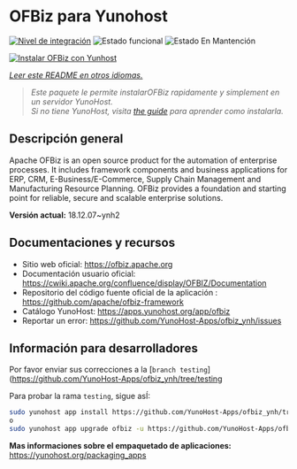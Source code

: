 <!--
Este archivo README esta generado automaticamente<https://github.com/YunoHost/apps/tree/master/tools/readme_generator>
No se debe editar a mano.
-->

# OFBiz para Yunohost

[![Nivel de integración](https://dash.yunohost.org/integration/ofbiz.svg)](https://dash.yunohost.org/appci/app/ofbiz) ![Estado funcional](https://ci-apps.yunohost.org/ci/badges/ofbiz.status.svg) ![Estado En Mantención](https://ci-apps.yunohost.org/ci/badges/ofbiz.maintain.svg)

[![Instalar OFBiz con Yunhost](https://install-app.yunohost.org/install-with-yunohost.svg)](https://install-app.yunohost.org/?app=ofbiz)

*[Leer este README en otros idiomas.](./ALL_README.md)*

> *Este paquete le permite instalarOFBiz rapidamente y simplement en un servidor YunoHost.*  
> *Si no tiene YunoHost, visita [the guide](https://yunohost.org/install) para aprender como instalarla.*

## Descripción general

Apache OFBiz is an open source product for the automation of enterprise processes. It includes framework components and business applications for ERP, CRM, E-Business/E-Commerce, Supply Chain Management and Manufacturing Resource Planning. OFBiz provides a foundation and starting point for reliable, secure and scalable enterprise solutions. 


**Versión actual:** 18.12.07~ynh2
## Documentaciones y recursos

- Sitio web oficial: <https://ofbiz.apache.org>
- Documentación usuario oficial: <https://cwiki.apache.org/confluence/display/OFBIZ/Documentation>
- Repositorio del código fuente oficial de la aplicación : <https://github.com/apache/ofbiz-framework>
- Catálogo YunoHost: <https://apps.yunohost.org/app/ofbiz>
- Reportar un error: <https://github.com/YunoHost-Apps/ofbiz_ynh/issues>

## Información para desarrolladores

Por favor enviar sus correcciones a la [`branch testing`](https://github.com/YunoHost-Apps/ofbiz_ynh/tree/testing

Para probar la rama `testing`, sigue asÍ:

```bash
sudo yunohost app install https://github.com/YunoHost-Apps/ofbiz_ynh/tree/testing --debug
o
sudo yunohost app upgrade ofbiz -u https://github.com/YunoHost-Apps/ofbiz_ynh/tree/testing --debug
```

**Mas informaciones sobre el empaquetado de aplicaciones:** <https://yunohost.org/packaging_apps>
